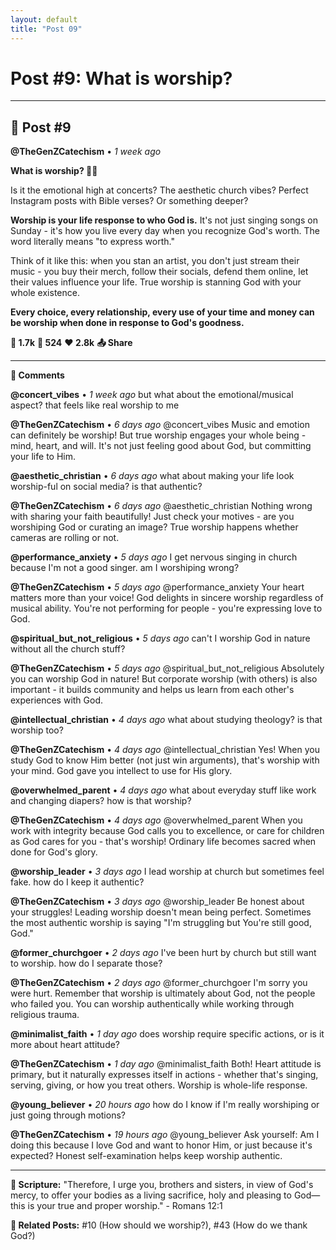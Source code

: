```yaml
---
layout: default
title: "Post 09"
---
```

# Post #9: What is worship?

---

## 📱 Post #9

**@TheGenZCatechism** • *1 week ago*

**What is worship? 🎵🙏**

Is it the emotional high at concerts? The aesthetic church vibes? Perfect Instagram posts with Bible verses? Or something deeper?

**Worship is your life response to who God is.** It's not just singing songs on Sunday - it's how you live every day when you recognize God's worth. The word literally means "to express worth."

Think of it like this: when you stan an artist, you don't just stream their music - you buy their merch, follow their socials, defend them online, let their values influence your life. True worship is stanning God with your whole existence.

**Every choice, every relationship, every use of your time and money can be worship when done in response to God's goodness.**

**💭 1.7k** **🔄 524** **❤️ 2.8k** **📤 Share**

---

**💬 Comments**

**@concert_vibes** • *1 week ago*
but what about the emotional/musical aspect? that feels like real worship to me

**@TheGenZCatechism** • *6 days ago*
@concert_vibes Music and emotion can definitely be worship! But true worship engages your whole being - mind, heart, and will. It's not just feeling good about God, but committing your life to Him.

**@aesthetic_christian** • *6 days ago*
what about making your life look worship-ful on social media? is that authentic?

**@TheGenZCatechism** • *6 days ago*
@aesthetic_christian Nothing wrong with sharing your faith beautifully! Just check your motives - are you worshiping God or curating an image? True worship happens whether cameras are rolling or not.

**@performance_anxiety** • *5 days ago*
I get nervous singing in church because I'm not a good singer. am I worshiping wrong?

**@TheGenZCatechism** • *5 days ago*
@performance_anxiety Your heart matters more than your voice! God delights in sincere worship regardless of musical ability. You're not performing for people - you're expressing love to God.

**@spiritual_but_not_religious** • *5 days ago*
can't I worship God in nature without all the church stuff?

**@TheGenZCatechism** • *5 days ago*
@spiritual_but_not_religious Absolutely you can worship God in nature! But corporate worship (with others) is also important - it builds community and helps us learn from each other's experiences with God.

**@intellectual_christian** • *4 days ago*
what about studying theology? is that worship too?

**@TheGenZCatechism** • *4 days ago*
@intellectual_christian Yes! When you study God to know Him better (not just win arguments), that's worship with your mind. God gave you intellect to use for His glory.

**@overwhelmed_parent** • *4 days ago*
what about everyday stuff like work and changing diapers? how is that worship?

**@TheGenZCatechism** • *4 days ago*
@overwhelmed_parent When you work with integrity because God calls you to excellence, or care for children as God cares for you - that's worship! Ordinary life becomes sacred when done for God's glory.

**@worship_leader** • *3 days ago*
I lead worship at church but sometimes feel fake. how do I keep it authentic?

**@TheGenZCatechism** • *3 days ago*
@worship_leader Be honest about your struggles! Leading worship doesn't mean being perfect. Sometimes the most authentic worship is saying "I'm struggling but You're still good, God."

**@former_churchgoer** • *2 days ago*
I've been hurt by church but still want to worship. how do I separate those?

**@TheGenZCatechism** • *2 days ago*
@former_churchgoer I'm sorry you were hurt. Remember that worship is ultimately about God, not the people who failed you. You can worship authentically while working through religious trauma.

**@minimalist_faith** • *1 day ago*
does worship require specific actions, or is it more about heart attitude?

**@TheGenZCatechism** • *1 day ago*
@minimalist_faith Both! Heart attitude is primary, but it naturally expresses itself in actions - whether that's singing, serving, giving, or how you treat others. Worship is whole-life response.

**@young_believer** • *20 hours ago*
how do I know if I'm really worshiping or just going through motions?

**@TheGenZCatechism** • *19 hours ago*
@young_believer Ask yourself: Am I doing this because I love God and want to honor Him, or just because it's expected? Honest self-examination helps keep worship authentic.

---

**📖 Scripture:** "Therefore, I urge you, brothers and sisters, in view of God's mercy, to offer your bodies as a living sacrifice, holy and pleasing to God—this is your true and proper worship." - Romans 12:1

**🔗 Related Posts:** #10 (How should we worship?), #43 (How do we thank God?) 
